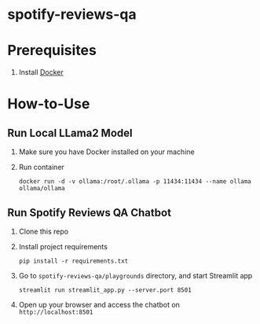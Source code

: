 # spotify-reviews-qa

# Prerequisites

1. Install [Docker](https://docs.docker.com/get-docker/)

# How-to-Use

## Run Local LLama2 Model

1. Make sure you have Docker installed on your machine
2. Run container

   ```
   docker run -d -v ollama:/root/.ollama -p 11434:11434 --name ollama ollama/ollama
   ```

## Run Spotify Reviews QA Chatbot

1. Clone this repo
2. Install project requirements

   ```
   pip install -r requirements.txt
   ```
3. Go to `spotify-reviews-qa/playgrounds` directory, and start Streamlit app

   ```
   streamlit run streamlit_app.py --server.port 8501
   ```
4. Open up your browser and access the chatbot on `http://localhost:8501`
